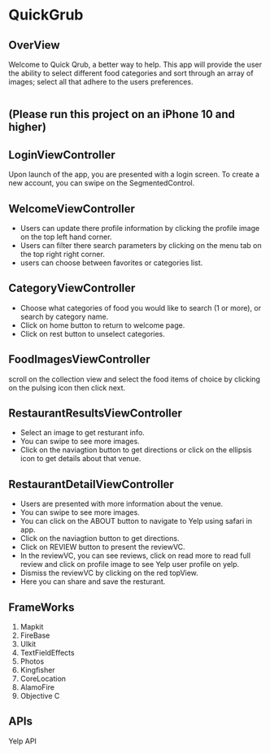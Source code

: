 # QuickGrub

## OverView
Welcome to Quick Qrub, a better way to help.
This app will provide the user the ability to select different food categories and sort through an array of images; select
all that adhere to the users preferences.

```

```
## (Please run this project on an iPhone 10 and higher)

## LoginViewController
Upon launch of the app, you are presented with a login screen. 
To create a new account, you can swipe on the SegmentedControl.

## WelcomeViewController
- Users can update there profile information by clicking the profile image on the top left hand corner. 
- Users can filter there search parameters by clicking on the menu tab on the top right right corner. 
- users can choose between favorites or categories list.

## CategoryViewController

- Choose what categories of food you would like to search (1 or more),
or search by category name.
- Click on home button to return to welcome page. 
- Click on rest button to unselect categories. 

## FoodImagesViewController

scroll on the collection view and select the food items of choice by clicking on the pulsing icon
then click next.

## RestaurantResultsViewController

- Select an image to get resturant info.
- You can swipe to see more images.
- Click on the naviagtion button to get directions or click on the ellipsis icon to get details about that venue.

## RestaurantDetailViewController

- Users are presented with more information about the venue.
- You can swipe to see more images.
- You can click on the ABOUT button to navigate to Yelp using safari in app.
- Click on the naviagtion button to get directions. 
- Click on REVIEW button to present the reviewVC.  
- In the reviewVC, you can see reviews, click on read more to read full review and click on profile image to see Yelp user profile on yelp. 
- Dismiss the reviewVC by clicking on the red topView. 
- Here you can share and save the resturant. 

## FrameWorks
1. Mapkit
2. FireBase
3. UIkit
4. TextFieldEffects
5. Photos
6. Kingfisher
7. CoreLocation
8. AlamoFire
9. Objective C

## APIs

Yelp API

